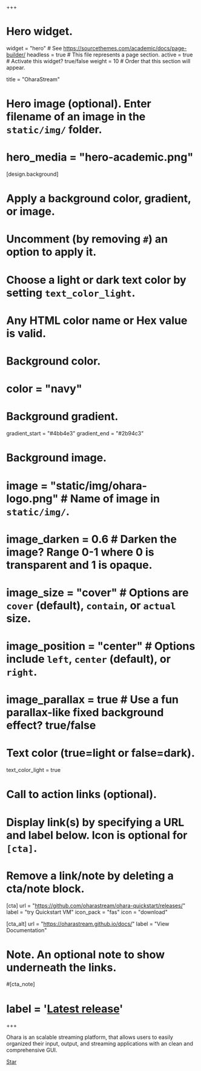 +++
# Hero widget.
widget = "hero"  # See https://sourcethemes.com/academic/docs/page-builder/
headless = true  # This file represents a page section.
active = true  # Activate this widget? true/false
weight = 10  # Order that this section will appear.

title = "OharaStream"

# Hero image (optional). Enter filename of an image in the `static/img/` folder.
# hero_media = "hero-academic.png"

[design.background]
  # Apply a background color, gradient, or image.
  #   Uncomment (by removing `#`) an option to apply it.
  #   Choose a light or dark text color by setting `text_color_light`.
  #   Any HTML color name or Hex value is valid.

  # Background color.
  # color = "navy"
  
  # Background gradient.
  gradient_start = "#4bb4e3"
  gradient_end = "#2b94c3"
  
  # Background image.
  # image = "static/img/ohara-logo.png"  # Name of image in `static/img/`.
  # image_darken = 0.6  # Darken the image? Range 0-1 where 0 is transparent and 1 is opaque.
  # image_size = "cover"  #  Options are `cover` (default), `contain`, or `actual` size.
  # image_position = "center"  # Options include `left`, `center` (default), or `right`.
  # image_parallax = true  # Use a fun parallax-like fixed background effect? true/false
  
  # Text color (true=light or false=dark).
  text_color_light = true

# Call to action links (optional).
#   Display link(s) by specifying a URL and label below. Icon is optional for `[cta]`.
#   Remove a link/note by deleting a cta/note block.
[cta]
  url = "https://github.com/oharastream/ohara-quickstart/releases/"
  label = "try Quickstart VM"
  icon_pack = "fas"
  icon = "download"
  
[cta_alt]
  url = "https://oharastream.github.io/docs/"
  label = "View Documentation"

# Note. An optional note to show underneath the links.
#[cta_note]
#  label = '<a class="js-github-release" href="https://github.com/oharastream/ohara/updates" data-repo="oharastream/ohara">Latest release<!-- V --></a>'
+++

Ohara is an scalable streaming platform, that allows users to easily organized their input, output, and streaming applications with an clean and comprehensive GUI.

<span style="text-shadow: none;">
  <a class="github-button" href="https://github.com/oharastream/ohara" data-icon="octicon-star" data-size="large" data-show-count="true" aria-label="Star this on GitHub">Star</a>
  <script async defer src="https://buttons.github.io/buttons.js"></script>
</span>
